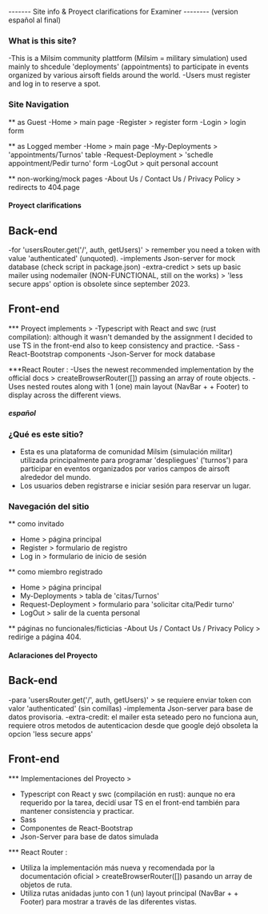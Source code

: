 ------- Site info & Proyect clarifications for Examiner --------
(version español al final) 

### What is this site? ###
-This is a Milsim community plattform (Milsim = military simulation) used mainly to shcedule 'deployments' (appointments) to participate in events organized by various airsoft fields around the world.
-Users must register and log in to reserve a spot.


### Site Navigation ###

** as Guest
-Home > main page
-Register > register form
-Login > login form

** as Logged member
-Home > main page
-My-Deployments > 'appointments/Turnos' table
-Request-Deployment > 'schedle appointment/Pedir turno' form
-LogOut > quit personal account

** non-working/mock pages
-About Us / Contact Us / Privacy Policy >  redirects to 404.page 



#### Proyect clarifications ####

## Back-end
-for 'usersRouter.get('/', auth, getUsers)' > remember you need a token with value 'authenticated' (unquoted).
-implements Json-server for mock database (check script in package.json)
-extra-credict > sets up basic mailer using nodemailer (NON-FUNCTIONAL, still on the works) > 'less secure apps' option is obsolete since september 2023.


## Front-end
*** Proyect implements > 
-Typescript with React and swc (rust compilation): although it wasn't demanded by the assignment
I decided to use TS in the front-end also to keep consistency and practice.
-Sass
-React-Bootstrap components
-Json-Server for mock database

***React Router : 
-Uses the newest recommended implementation by the official docs >  createBrowserRouter([]) passing an array of route objects.
-Uses nested routes along with 1 (one) main layout (NavBar + <Outlet> + Footer) to display across the different views.



##### español #####

### ¿Qué es este sitio? ###
- Esta es una plataforma de comunidad Milsim (simulación militar) utilizada principalmente para programar 'despliegues' ('turnos') para participar en eventos organizados por varios campos de airsoft alrededor del mundo.
- Los usuarios deben registrarse e iniciar sesión para reservar un lugar.

### Navegación del sitio ###

** como invitado
- Home > página principal
- Register > formulario de registro
- Log in > formulario de inicio de sesión

** como miembro registrado
- Home > página principal
- My-Deployments > tabla de 'citas/Turnos'
- Request-Deployment > formulario para 'solicitar cita/Pedir turno'
- LogOut > salir de la cuenta personal

** páginas no funcionales/ficticias
-About Us / Contact Us / Privacy Policy > redirige a página 404.

#### Aclaraciones del Proyecto ####

## Back-end
-para 'usersRouter.get('/', auth, getUsers)' > se requiere enviar token con valor 'authenticated' (sin comillas)
-implementa Json-server para base de datos provisoria.
-extra-credit: el mailer esta seteado pero no funciona aun, requiere otros metodos de autenticacion desde que google dejó obsoleta la opcion 'less secure apps'


## Front-end
*** Implementaciones del Proyecto > 
- Typescript con React y swc (compilación en rust): aunque no era requerido por la tarea, decidí usar TS en el front-end también para mantener consistencia y practicar.
- Sass
- Componentes de React-Bootstrap
- Json-Server para base de datos simulada

*** React Router : 
- Utiliza la implementación más nueva y recomendada por la documentación oficial >  createBrowserRouter([]) pasando un array de objetos de ruta.
- Utiliza rutas anidadas junto con 1 (un) layout principal (NavBar + <Outlet> + Footer) para mostrar a través de las diferentes vistas.
